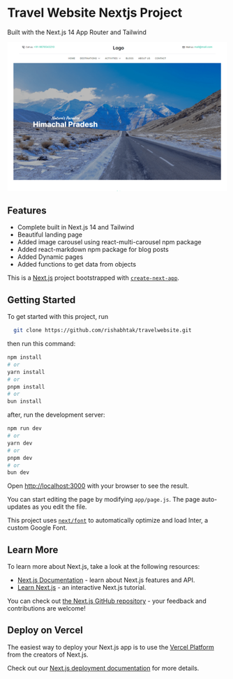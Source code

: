 # Travel Website Nextjs Project

Built with the Next.js 14 App Router and Tailwind

![Project Image](https://github.com/rishabhtak/travelwebsite/blob/master/public/project-image.png)

## Features

- Complete built in Next.js 14 and Tailwind
- Beautiful landing page
- Added image carousel using react-multi-carousel npm package
- Added react-markdown npm package for blog posts
- Added Dynamic pages
- Added functions to get data from objects

This is a [Next.js](https://nextjs.org/) project bootstrapped with [`create-next-app`](https://github.com/vercel/next.js/tree/canary/packages/create-next-app).

## Getting Started

To get started with this project, run

```bash
  git clone https://github.com/rishabhtak/travelwebsite.git
```

then run this command:

```bash
npm install
# or
yarn install
# or
pnpm install
# or
bun install
```

after, run the development server:

```bash
npm run dev
# or
yarn dev
# or
pnpm dev
# or
bun dev
```

Open [http://localhost:3000](http://localhost:3000) with your browser to see the result.

You can start editing the page by modifying `app/page.js`. The page auto-updates as you edit the file.

This project uses [`next/font`](https://nextjs.org/docs/basic-features/font-optimization) to automatically optimize and load Inter, a custom Google Font.

## Learn More

To learn more about Next.js, take a look at the following resources:

- [Next.js Documentation](https://nextjs.org/docs) - learn about Next.js features and API.
- [Learn Next.js](https://nextjs.org/learn) - an interactive Next.js tutorial.

You can check out [the Next.js GitHub repository](https://github.com/vercel/next.js/) - your feedback and contributions are welcome!

## Deploy on Vercel

The easiest way to deploy your Next.js app is to use the [Vercel Platform](https://vercel.com/new?utm_medium=default-template&filter=next.js&utm_source=create-next-app&utm_campaign=create-next-app-readme) from the creators of Next.js.

Check out our [Next.js deployment documentation](https://nextjs.org/docs/deployment) for more details.
